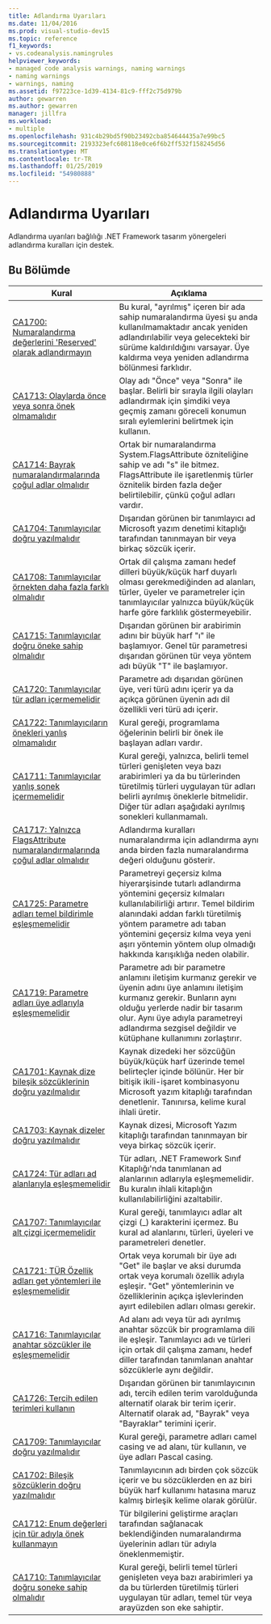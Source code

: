 ```yaml
---
title: Adlandırma Uyarıları
ms.date: 11/04/2016
ms.prod: visual-studio-dev15
ms.topic: reference
f1_keywords:
- vs.codeanalysis.namingrules
helpviewer_keywords:
- managed code analysis warnings, naming warnings
- naming warnings
- warnings, naming
ms.assetid: f97223ce-1d39-4134-81c9-fff2c75d979b
author: gewarren
ms.author: gewarren
manager: jillfra
ms.workload:
- multiple
ms.openlocfilehash: 931c4b29bd5f90b23492cba854644435a7e99bc5
ms.sourcegitcommit: 2193323efc608118e0ce6f6b2ff532f158245d56
ms.translationtype: MT
ms.contentlocale: tr-TR
ms.lasthandoff: 01/25/2019
ms.locfileid: "54980888"
---
```

# <a name="naming-warnings"></a>Adlandırma Uyarıları
Adlandırma uyarıları bağlılığı .NET Framework tasarım yönergeleri adlandırma kuralları için destek.

## <a name="in-this-section"></a>Bu Bölümde

|Kural|Açıklama|
|----------|-----------------|
|[CA1700: Numaralandırma değerlerini 'Reserved' olarak adlandırmayın](../code-quality/ca1700-do-not-name-enum-values-reserved.md)|Bu kural, "ayrılmış" içeren bir ada sahip numaralandırma üyesi şu anda kullanılmamaktadır ancak yeniden adlandırılabilir veya gelecekteki bir sürüme kaldırıldığını varsayar. Üye kaldırma veya yeniden adlandırma bölünmesi farklıdır.|
|[CA1713: Olaylarda önce veya sonra önek olmamalıdır](../code-quality/ca1713-events-should-not-have-before-or-after-prefix.md)|Olay adı "Önce" veya "Sonra" ile başlar. Belirli bir sırayla ilgili olayları adlandırmak için şimdiki veya geçmiş zamanı göreceli konumun sıralı eylemlerini belirtmek için kullanın.|
|[CA1714: Bayrak numaralandırmalarında çoğul adlar olmalıdır](../code-quality/ca1714-flags-enums-should-have-plural-names.md)|Ortak bir numaralandırma System.FlagsAttribute özniteliğine sahip ve adı "s" ile bitmez. FlagsAttribute ile işaretlenmiş türler öznitelik birden fazla değer belirtilebilir, çünkü çoğul adları vardır.|
|[CA1704: Tanımlayıcılar doğru yazılmalıdır](../code-quality/ca1704-identifiers-should-be-spelled-correctly.md)|Dışarıdan görünen bir tanımlayıcı ad Microsoft yazım denetimi kitaplığı tarafından tanınmayan bir veya birkaç sözcük içerir.|
|[CA1708: Tanımlayıcılar örnekten daha fazla farklı olmalıdır](../code-quality/ca1708-identifiers-should-differ-by-more-than-case.md)|Ortak dil çalışma zamanı hedef dilleri büyük/küçük harf duyarlı olması gerekmediğinden ad alanları, türler, üyeler ve parametreler için tanımlayıcılar yalnızca büyük/küçük harfe göre farklılık göstermeyebilir.|
|[CA1715: Tanımlayıcılar doğru öneke sahip olmalıdır](../code-quality/ca1715-identifiers-should-have-correct-prefix.md)|Dışarıdan görünen bir arabirimin adını bir büyük harf "ı" ile başlamıyor.  Genel tür parametresi dışarıdan görünen tür veya yöntem adı büyük "T" ile başlamıyor.|
|[CA1720: Tanımlayıcılar tür adları içermemelidir](../code-quality/ca1720-identifiers-should-not-contain-type-names.md)|Parametre adı dışarıdan görünen üye, veri türü adını içerir ya da açıkça görünen üyenin adı dil özellikli veri türü adı içerir.|
|[CA1722: Tanımlayıcıların önekleri yanlış olmamalıdır](../code-quality/ca1722-identifiers-should-not-have-incorrect-prefix.md)|Kural gereği, programlama öğelerinin belirli bir önek ile başlayan adları vardır.|
|[CA1711: Tanımlayıcılar yanlış sonek içermemelidir](../code-quality/ca1711-identifiers-should-not-have-incorrect-suffix.md)|Kural gereği, yalnızca, belirli temel türleri genişleten veya bazı arabirimleri ya da bu türlerinden türetilmiş türleri uygulayan tür adları belirli ayrılmış öneklerle bitmelidir. Diğer tür adları aşağıdaki ayrılmış sonekleri kullanmamalı.|
|[CA1717: Yalnızca FlagsAttribute numaralandırmalarında çoğul adlar olmalıdır](../code-quality/ca1717-only-flagsattribute-enums-should-have-plural-names.md)|Adlandırma kuralları numaralandırma için adlandırma aynı anda birden fazla numaralandırma değeri olduğunu gösterir.|
|[CA1725: Parametre adları temel bildirimle eşleşmemelidir](../code-quality/ca1725-parameter-names-should-match-base-declaration.md)|Parametreyi geçersiz kılma hiyerarşisinde tutarlı adlandırma yöntemini geçersiz kılmaları kullanılabilirliği artırır. Temel bildirim alanındaki addan farklı türetilmiş yöntem parametre adı taban yöntemini geçersiz kılma veya yeni aşırı yöntemin yöntem olup olmadığı hakkında karışıklığa neden olabilir.|
|[CA1719: Parametre adları üye adlarıyla eşleşmemelidir](../code-quality/ca1719-parameter-names-should-not-match-member-names.md)|Parametre adı bir parametre anlamını iletişim kurmanız gerekir ve üyenin adını üye anlamını iletişim kurmanız gerekir. Bunların aynı olduğu yerlerde nadir bir tasarım olur. Aynı üye adıyla parametreyi adlandırma sezgisel değildir ve kütüphane kullanımını zorlaştırır.|
|[CA1701: Kaynak dize bileşik sözcüklerinin doğru yazılmalıdır](../code-quality/ca1701-resource-string-compound-words-should-be-cased-correctly.md)|Kaynak dizedeki her sözcüğün büyük/küçük harf üzerinde temel belirteçler içinde bölünür. Her bir bitişik ikili-işaret kombinasyonu Microsoft yazım kitaplığı tarafından denetlenir. Tanınırsa, kelime kural ihlali üretir.|
|[CA1703: Kaynak dizeler doğru yazılmalıdır](../code-quality/ca1703-resource-strings-should-be-spelled-correctly.md)|Kaynak dizesi, Microsoft Yazım kitaplığı tarafından tanınmayan bir veya birkaç sözcük içerir.|
|[CA1724: Tür adları ad alanlarıyla eşleşmemelidir](../code-quality/ca1724-type-names-should-not-match-namespaces.md)|Tür adları, .NET Framework Sınıf Kitaplığı'nda tanımlanan ad alanlarının adlarıyla eşleşmemelidir. Bu kuralın ihlali kitaplığın kullanılabilirliğini azaltabilir.|
|[CA1707: Tanımlayıcılar alt çizgi içermemelidir](../code-quality/ca1707-identifiers-should-not-contain-underscores.md)|Kural gereği, tanımlayıcı adlar alt çizgi (_) karakterini içermez. Bu kural ad alanlarını, türleri, üyeleri ve parametreleri denetler.|
|[CA1721: TÜR Özellik adları get yöntemleri ile eşleşmemelidir](../code-quality/ca1721-property-names-should-not-match-get-methods.md)|Ortak veya korumalı bir üye adı "Get" ile başlar ve aksi durumda ortak veya korumalı özellik adıyla eşleşir. "Get" yöntemlerinin ve özelliklerinin açıkça işlevlerinden ayırt edilebilen adları olması gerekir.|
|[CA1716: Tanımlayıcılar anahtar sözcükler ile eşleşmemelidir](../code-quality/ca1716-identifiers-should-not-match-keywords.md)|Ad alanı adı veya tür adı ayrılmış anahtar sözcük bir programlama dili ile eşleşir. Tanımlayıcı adı ve türleri için ortak dil çalışma zamanı, hedef diller tarafından tanımlanan anahtar sözcüklerle aynı değildir.|
|[CA1726: Tercih edilen terimleri kullanın](../code-quality/ca1726-use-preferred-terms.md)|Dışarıdan görünen bir tanımlayıcının adı, tercih edilen terim varolduğunda alternatif olarak bir terim içerir. Alternatif olarak ad, "Bayrak" veya "Bayraklar" terimini içerir.|
|[CA1709: Tanımlayıcılar doğru yazılmalıdır](../code-quality/ca1709-identifiers-should-be-cased-correctly.md)|Kural gereği, parametre adları camel casing ve ad alanı, tür kullanın, ve üye adları Pascal casing.|
|[CA1702: Bileşik sözcüklerin doğru yazılmalıdır](../code-quality/ca1702-compound-words-should-be-cased-correctly.md)|Tanımlayıcının adı birden çok sözcük içerir ve bu sözcüklerden en az biri büyük harf kullanımı hatasına maruz kalmış birleşik kelime olarak görülür.|
|[CA1712: Enum değerleri için tür adıyla önek kullanmayın](../code-quality/ca1712-do-not-prefix-enum-values-with-type-name.md)|Tür bilgilerini geliştirme araçları tarafından sağlanacak beklendiğinden numaralandırma üyelerinin adları tür adıyla öneklenmemiştir.|
|[CA1710: Tanımlayıcılar doğru soneke sahip olmalıdır](../code-quality/ca1710-identifiers-should-have-correct-suffix.md)|Kural gereği, belirli temel türleri genişleten veya bazı arabirimleri ya da bu türlerden türetilmiş türleri uygulayan tür adları, temel tür veya arayüzden son eke sahiptir.|